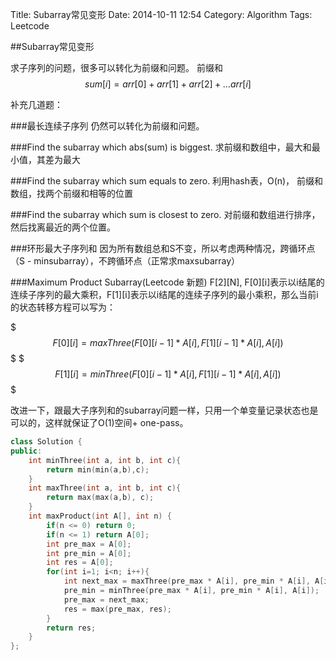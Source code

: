 Title: Subarray常见变形
Date: 2014-10-11 12:54
Category: Algorithm
Tags: Leetcode

##Subarray常见变形

求子序列的问题，很多可以转化为前缀和问题。
前缀和$$sum[i] = arr[0] + arr[1] + arr[2] + … arr[i]$$

补充几道题：

###最长连续子序列
仍然可以转化为前缀和问题。

###Find the subarray which abs(sum) is biggest. 
求前缀和数组中，最大和最小值，其差为最大

###Find the subarray which sum equals to zero. 
利用hash表，O(n)， 前缀和数组，找两个前缀和相等的位置

###Find the subarray which sum is closest to zero. 
对前缀和数组进行排序，然后找离最近的两个位置。

###环形最大子序列和
因为所有数组总和S不变，所以考虑两种情况，跨循环点（S - minsubarray），不跨循环点（正常求maxsubarray）

###Maximum Product Subarray(Leetcode 新题)
F[2][N], F[0][i]表示以i结尾的连续子序列的最大乘积，F[1][i]表示以i结尾的连续子序列的最小乘积，那么当前i的状态转移方程可以写为：

$$$F[0][i] = maxThree(F[0][i-1] * A[i], F[1][i-1] * A[i], A[i])$$$
$$$F[1][i] = minThree(F[0][i-1] * A[i], F[1][i-1] * A[i], A[i])$$$

改进一下，跟最大子序列和的subarray问题一样，只用一个单变量记录状态也是可以的，这样就保证了O(1)空间+ one-pass。

```cpp
class Solution {
public:
    int minThree(int a, int b, int c){
        return min(min(a,b),c);
    }
    int maxThree(int a, int b, int c){
        return max(max(a,b), c);
    }
    int maxProduct(int A[], int n) {
        if(n <= 0) return 0;
        if(n <= 1) return A[0];
        int pre_max = A[0];
        int pre_min = A[0];
        int res = A[0];
        for(int i=1; i<n; i++){
            int next_max = maxThree(pre_max * A[i], pre_min * A[i], A[i]);
            pre_min = minThree(pre_max * A[i], pre_min * A[i], A[i]);
            pre_max = next_max;
            res = max(pre_max, res);
        }
        return res;
    }
};
```
